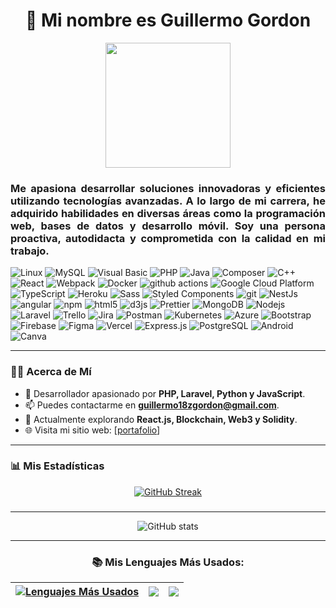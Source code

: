 <div id="header" align="center">
       <h1 align="center">👋 Mi nombre es Guillermo Gordon</h1>
    <img src="https://media0.giphy.com/media/PI3QGKFN6XZUCMMqJm/giphy.gif?cid=ecf05e47txj6pffakhqjqjgnoisu2rbz38fwvvasdvohwxrc&rid=giphy.gif&ct=g" width="200" />
 
 <h3 align="center" style="text-align: justify;">
    Me apasiona desarrollar soluciones innovadoras y eficientes utilizando tecnologías avanzadas. A lo largo de mi carrera, he adquirido habilidades en diversas áreas como la programación web, bases de datos y desarrollo móvil. Soy una persona proactiva, autodidacta y comprometida con la calidad en mi trabajo.
</h3>


</div>

<p>
        <img alt="Linux" src="https://img.shields.io/badge/-Linux-FCC624?style=flat-square&logo=linux&logoColor=black" />
  <img alt="MySQL" src="https://img.shields.io/badge/-MySQL-4479A1?style=flat-square&logo=mysql&logoColor=white" />
  <img alt="Visual Basic" src="https://img.shields.io/badge/-Visual%20Basic-5C2D91?style=flat-square&logo=visual-studio&logoColor=white" />
  <img alt="PHP" src="https://img.shields.io/badge/-PHP-777BB4?style=flat-square&logo=php&logoColor=white" />
  <img alt="Java" src="https://img.shields.io/badge/-Java-007396?style=flat-square&logo=java&logoColor=white" />
  <img alt="Composer" src="https://img.shields.io/badge/-Composer-885630?style=flat-square&logo=composer&logoColor=white" />
  <img alt="C++" src="https://img.shields.io/badge/-C++-00599C?style=flat-square&logo=c%2B%2B&logoColor=white" />
  <img alt="React" src="https://img.shields.io/badge/-React-45b8d8?style=flat-square&logo=react&logoColor=white" />
  <img alt="Webpack" src="https://img.shields.io/badge/-Webpack-8DD6F9?style=flat-square&logo=webpack&logoColor=white" /> 
  <img alt="Docker" src="https://img.shields.io/badge/-Docker-46a2f1?style=flat-square&logo=docker&logoColor=white" />
  <img alt="github actions" src="https://img.shields.io/badge/-Github_Actions-2088FF?style=flat-square&logo=github-actions&logoColor=white" />

  <img alt="Google Cloud Platform" src="https://img.shields.io/badge/-Google_Cloud_Platform-1a73e8?style=flat-square&logo=google-cloud&logoColor=white" />
  <img alt="TypeScript" src="https://img.shields.io/badge/-TypeScript-007ACC?style=flat-square&logo=typescript&logoColor=white" />
  <img alt="Heroku" src="https://img.shields.io/badge/-Heroku-430098?style=flat-square&logo=heroku&logoColor=white" />

  <img alt="Sass" src="https://img.shields.io/badge/-Sass-CC6699?style=flat-square&logo=sass&logoColor=white" />
  <img alt="Styled Components" src="https://img.shields.io/badge/-Styled_Components-db7092?style=flat-square&logo=styled-components&logoColor=white" />
  <img alt="git" src="https://img.shields.io/badge/-Git-F05032?style=flat-square&logo=git&logoColor=white" />
  <img alt="NestJs" src="https://img.shields.io/badge/-NestJs-ea2845?style=flat-square&logo=nestjs&logoColor=white" />
  <img alt="angular" src="https://img.shields.io/badge/-Angular-DD0031?style=flat-square&logo=angular&logoColor=white" />
  <img alt="npm" src="https://img.shields.io/badge/-NPM-CB3837?style=flat-square&logo=npm&logoColor=white" />
  <img alt="html5" src="https://img.shields.io/badge/-HTML5-E34F26?style=flat-square&logo=html5&logoColor=white" />
  <img alt="d3js" src="https://img.shields.io/badge/-D3.js-F9A03C?style=flat-square&logo=d3.js&logoColor=white" />
  <img alt="Prettier" src="https://img.shields.io/badge/-Prettier-F7B93E?style=flat-square&logo=prettier&logoColor=white" />
  <img alt="MongoDB" src="https://img.shields.io/badge/-MongoDB-13aa52?style=flat-square&logo=mongodb&logoColor=white" />
  <img alt="Nodejs" src="https://img.shields.io/badge/-Nodejs-43853d?style=flat-square&logo=Node.js&logoColor=white" />
  <img alt="Laravel" src="https://img.shields.io/badge/-Laravel-FF2D20?style=flat-square&logo=laravel&logoColor=white" />
  <img alt="Trello" src="https://img.shields.io/badge/-Trello-0079BF?style=flat-square&logo=trello&logoColor=white" />
  <img alt="Jira" src="https://img.shields.io/badge/-Jira-0052CC?style=flat-square&logo=jira&logoColor=white" />
  <img alt="Postman" src="https://img.shields.io/badge/-Postman-FF6C37?style=flat-square&logo=postman&logoColor=white" />
  <img alt="Kubernetes" src="https://img.shields.io/badge/-Kubernetes-326CE5?style=flat-square&logo=kubernetes&logoColor=white" />
  <img alt="Azure" src="https://img.shields.io/badge/-Azure-0089D6?style=flat-square&logo=microsoft-azure&logoColor=white" />
  <img alt="Bootstrap" src="https://img.shields.io/badge/-Bootstrap-563D7C?style=flat-square&logo=bootstrap&logoColor=white" />
  <img alt="Firebase" src="https://img.shields.io/badge/-Firebase-FFCA28?style=flat-square&logo=firebase&logoColor=black" />
  <img alt="Figma" src="https://img.shields.io/badge/-Figma-F24E1E?style=flat-square&logo=figma&logoColor=white" />
  <img alt="Vercel" src="https://img.shields.io/badge/-Vercel-000000?style=flat-square&logo=vercel&logoColor=white" />
  <img alt="Express.js" src="https://img.shields.io/badge/-Express.js-000000?style=flat-square&logo=express&logoColor=white" />
  <img alt="PostgreSQL" src="https://img.shields.io/badge/-PostgreSQL-336791?style=flat-square&logo=postgresql&logoColor=white" />
  <img alt="Android" src="https://img.shields.io/badge/-Android-3DDC84?style=flat-square&logo=android&logoColor=white" />
  <img alt="Canva" src="https://img.shields.io/badge/-Canva-00C4CC?style=flat-square&logo=canva&logoColor=white" />
</p>


---



### 👨‍💻 Acerca de Mí

- 🚀 Desarrollador apasionado por **PHP, Laravel, Python y JavaScript**.
- 📫 Puedes contactarme en **guillermo18zgordon@gmail.com**.
- 🌱 Actualmente explorando **React.js, Blockchain, Web3 y Solidity**.
- 🌐 Visita mi sitio web: [[portafolio](https://portafolio-6545.web.app/)]



---

### 📊 Mis Estadísticas

<div id="header" align="center">
    
[![GitHub Streak](http://github-readme-streak-stats.herokuapp.com?user=guillermo-gordon18-2000&theme=tokyonight&hide_border=true&border_radius=7&date_format=M%20j%5B%2C%20Y%5D&card_width=700)](https://git.io/streak-stats)

### 
---

![GitHub stats](https://github-readme-stats.vercel.app/api?username=guillermo-gordon18-2000&show_icons=true&theme=radical&hide_border=true)

---

### 📚 Mis Lenguajes Más Usados:
| [![Lenguajes Más Usados](https://github-readme-stats.vercel.app/api/top-langs/?username=guillermo-gordon18-2000&hide_border=true&theme=radical&langs_count=6)](https://github.com/guillermo-gordon18-2000) | ![](http://github-profile-summary-cards.vercel.app/api/cards/repos-per-language?username=guillermo-gordon18-2000&theme=tokyonight) | ![](http://github-profile-summary-cards.vercel.app/api/cards/productive-time?username=guillermo-gordon18-2000&theme=tokyonight&utcOffset=8) |
|---|---|---|

<div>








<!--
**guillermo-gordon18-2000/guillermo-gordon18-2000** is a ✨ _special_ ✨ repository because its `README.md` (this file) appears on your GitHub profile.

Here are some ideas to get you started:

- 🔭 I’m currently working on ...
- 🌱 I’m currently learning ...
- 👯 I’m looking to collaborate on ...
- 🤔 I’m looking for help with ...
- 💬 Ask me about ...
- 📫 How to reach me: ...
- 😄 Pronouns: ...
- ⚡ Fun fact: ...
-->
